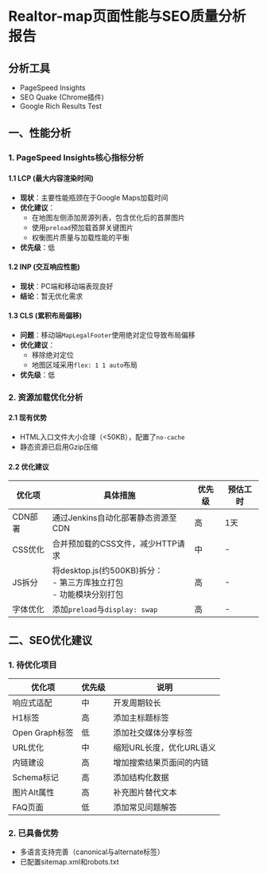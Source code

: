 # Realtor-map页面性能与SEO质量分析报告

## 分析工具

- PageSpeed Insights
- SEO Quake (Chrome插件)
- Google Rich Results Test

## 一、性能分析

### 1. PageSpeed Insights核心指标分析

#### 1.1 LCP (最大内容渲染时间)
- **现状**：主要性能瓶颈在于Google Maps加载时间
- **优化建议**：
  - 在地图左侧添加房源列表，包含优化后的首屏图片
  - 使用`preload`预加载首屏关键图片
  - 权衡图片质量与加载性能的平衡
- **优先级**：低

#### 1.2 INP (交互响应性能)
- **现状**：PC端和移动端表现良好
- **结论**：暂无优化需求

#### 1.3 CLS (累积布局偏移)
- **问题**：移动端`MapLegalFooter`使用绝对定位导致布局偏移
- **优化建议**：
  - 移除绝对定位
  - 地图区域采用`flex: 1 1 auto`布局
- **优先级**：低

### 2. 资源加载优化分析

#### 2.1 现有优势
- HTML入口文件大小合理（<50KB），配置了`no-cache`
- 静态资源已启用Gzip压缩

#### 2.2 优化建议
| 优化项 | 具体措施 | 优先级 | 预估工时 |
|-------|---------|--------|---------|
| CDN部署 | 通过Jenkins自动化部署静态资源至CDN | 高 | 1天 |
| CSS优化 | 合并预加载的CSS文件，减少HTTP请求 | 中 | - |
| JS拆分 | 将desktop.js(约500KB)拆分：<br>- 第三方库独立打包<br>- 功能模块分别打包 | 高 | - |
| 字体优化 | 添加`preload`与`display: swap` | 高 | - |

## 二、SEO优化建议

### 1. 待优化项目

| 优化项 | 优先级 | 说明 |
|-------|--------|------|
| 响应式适配 | 中 | 开发周期较长 |
| H1标签 | 高 | 添加主标题标签 |
| Open Graph标签 | 低 | 添加社交媒体分享标签 |
| URL优化 | 中 | 缩短URL长度，优化URL语义 |
| 内链建设 | 高 | 增加搜索结果页面间的内链 |
| Schema标记 | 高 | 添加结构化数据 |
| 图片Alt属性 | 高 | 补充图片替代文本 |
| FAQ页面 | 低 | 添加常见问题解答 |

### 2. 已具备优势
- 多语言支持完善（canonical与alternate标签）
- 已配置sitemap.xml和robots.txt 